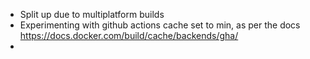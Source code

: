 * Split up due to multiplatform builds
* Experimenting with github actions cache set to min, as per the docs https://docs.docker.com/build/cache/backends/gha/
* 